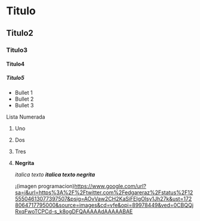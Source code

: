 # Titulo
## Titulo2
### Titulo3
#### Titulo4
##### Titulo5

* Bullet 1
* Bullet 2
* Bullet 3

Lista Numerada
1. Uno
2. Dos
3. Tres

4. **Negrita**

   _italica texto_
   ***_italica texto negrita_***

   ¡(imagen programacion)https://www.google.com/url?sa=i&url=https%3A%2F%2Ftwitter.com%2Fedgareraz%2Fstatus%2F1255504613077397507&psig=AOvVaw2CH2KaSiFEIgOlsy1Jh27k&ust=1728064717795000&source=images&cd=vfe&opi=89978449&ved=0CBQQjRxqFwoTCPCd-s_k8ogDFQAAAAAdAAAAABAE 
